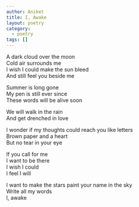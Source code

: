 ```yaml
---
author: Aniket
title: I, Awake
layout: poetry
category:
  - poetry
tags: []
---
```

A dark cloud over the moon  
Cold air surrounds me  
I wish I could make the sun bleed  
And still feel you beside me

Summer is long gone  
My pen is still ever since  
These words will be alive soon

We will walk in the rain  
And get drenched in love

I wonder if my thoughts could reach you like letters  
Brown paper and a heart  
But no tear in your eye

If you call for me  
I want to be there  
I wish I could  
I feel I will

I want to make the stars paint your name in the sky  
Write all my words  
I, awake